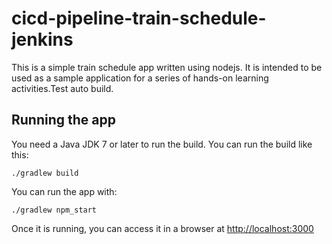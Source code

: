 # cicd-pipeline-train-schedule-jenkins

This is a simple train schedule app written using nodejs. It is intended to be used as a sample application for a series of hands-on learning activities.Test auto build.

## Running the app

You need a Java JDK 7 or later to run the build. You can run the build like this:

    ./gradlew build

You can run the app with:

    ./gradlew npm_start

Once it is running, you can access it in a browser at [http://localhost:3000](http://localhost:3000)
